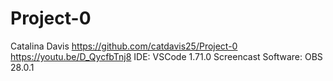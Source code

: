# Project-0
Catalina Davis
https://github.com/catdavis25/Project-0
https://youtu.be/D_QycfbTnj8
IDE: VSCode 1.71.0 
Screencast Software: OBS 28.0.1
